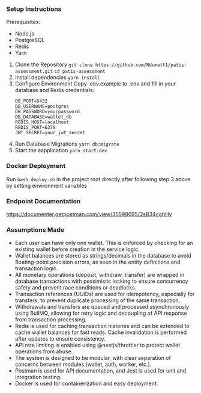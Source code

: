 ### Setup Instructions

Prerequisites:

- Node.js
- PostgreSQL
- Redis
- Yarn

1. Clone the Repository
   `git clone https://github.com/Ndumatt1/patis-assessment.git`
   `cd patis-assessment`
2. Install dependencies
   `yarn install`
3. Configure Environment
   Copy .env.example to .env and fill in your database and Redis credentials:
   ```DB_HOST=localhost
   DB_PORT=5432
   DB_USERNAME=postgres
   DB_PASSWORD=yourpassword
   DB_DATABASE=wallet_db
   REDIS_HOST=localhost
   REDIS_PORT=6379
   JWT_SECRET=your_jwt_secret
   ```
4. Run Database Migrations
   `yarn db:migrate`
5. Start the aapplication
   `yarn start:dev`

### Docker Deployment

Run `bash deploy.sh` in the project root directly after following step 3 above by setting environment variables

### Endpoint Documentation

https://documenter.getpostman.com/view/35598695/2sB34cohHv

### Assumptions Made

- Each user can have only one wallet. This is enforced by checking for an existing wallet before creation in the service logic.
- Wallet balances are stored as strings/decimals in the database to avoid floating-point precision errors, as seen in the entity definitions and transaction logic.
- All monetary operations (deposit, withdraw, transfer) are wrapped in database transactions with pessimistic locking to ensure concurrency safety and prevent race conditions or deadlocks.
- Transaction references (UUIDs) are used for idempotency, especially for transfers, to prevent duplicate processing of the same transaction.
- Withdrawals and transfers are queued and processed asynchronously using BullMQ, allowing for retry logic and decoupling of API response from transaction processing.
- Redis is used for caching transaction histories and can be extended to cache wallet balances for fast reads. Cache invalidation is performed after updates to ensure consistency.
- API rate limiting is enabled using @nestjs/throttler to protect wallet operations from abuse.
- The system is designed to be modular, with clear separation of concerns between modules (wallet, auth, worker, etc.).
- Postman is used for API documentation, and Jest is used for unit and integration testing.
- Docker is used for containerization and easy deployment.
